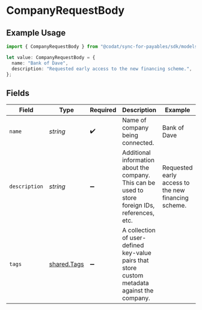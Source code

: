 # CompanyRequestBody

## Example Usage

```typescript
import { CompanyRequestBody } from "@codat/sync-for-payables/sdk/models/shared";

let value: CompanyRequestBody = {
  name: "Bank of Dave",
  description: "Requested early access to the new financing scheme.",
};
```

## Fields

| Field                                                                                             | Type                                                                                              | Required                                                                                          | Description                                                                                       | Example                                                                                           |
| ------------------------------------------------------------------------------------------------- | ------------------------------------------------------------------------------------------------- | ------------------------------------------------------------------------------------------------- | ------------------------------------------------------------------------------------------------- | ------------------------------------------------------------------------------------------------- |
| `name`                                                                                            | *string*                                                                                          | :heavy_check_mark:                                                                                | Name of company being connected.                                                                  | Bank of Dave                                                                                      |
| `description`                                                                                     | *string*                                                                                          | :heavy_minus_sign:                                                                                | Additional information about the company. This can be used to store foreign IDs, references, etc. | Requested early access to the new financing scheme.                                               |
| `tags`                                                                                            | [shared.Tags](../../../sdk/models/shared/tags.md)                                                 | :heavy_minus_sign:                                                                                | A collection of user-defined key-value pairs that store custom metadata against the company.      |                                                                                                   |